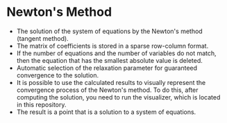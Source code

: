 # Newton's Method
* The solution of the system of equations by the Newton's method (tangent method).
* The matrix of coefficients is stored in a sparse row-column format.
* If the number of equations and the number of variables do not match, then the equation that has the smallest absolute value is deleted.
* Automatic selection of the relaxation parameter for guaranteed convergence to the solution.
* It is possible to use the calculated results to visually represent the convergence process of the Newton's method. To do this, after computing the solution, you need to run the visualizer, which is located in this repository.
* The result is a point that is a solution to a system of equations.
